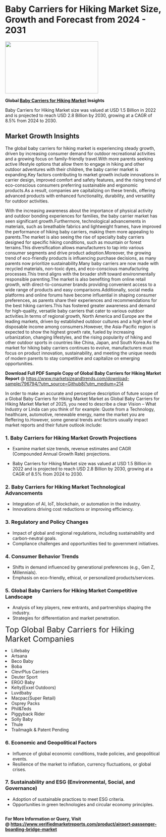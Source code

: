 <H1>Baby Carriers for Hiking Market Size, Growth and Forecast from 2024 - 2031</H1><img class="aligncenter size-medium wp-image-584254" src="https://thirdeyenews.in/wp-content/uploads/2024/09/Global-Market-Research-300x168.jpeg" alt="" width="300" height="168" /><p><strong>Global&nbsp;<a href="https://www.marketsizeandtrends.com/download-sample/796794/?utm_source=Github8j?utm_medium=214">Baby Carriers for Hiking Market</a> Insights</strong></p><p>Baby Carriers for Hiking Market size was valued at USD 1.5 Billion in 2022 and is projected to reach USD 2.8 Billion by 2030, growing at a CAGR of 8.5% from 2024 to 2030.</p><p><h2>Market Growth Insights</h2> <p>The global baby carriers for hiking market is experiencing steady growth, driven by increasing consumer demand for outdoor recreational activities and a growing focus on family-friendly travel.With more parents seeking active lifestyle options that allow them to engage in hiking and other outdoor adventures with their children, the baby carrier market is expanding.Key factors contributing to market growth include innovations in carrier design, improved comfort and safety features, and the rising trend of eco-conscious consumers preferring sustainable and ergonomic products.As a result, companies are capitalizing on these trends, offering advanced products with enhanced functionality, durability, and versatility for outdoor activities.</p> <p>With the increasing awareness about the importance of physical activity and outdoor bonding experiences for families, the baby carrier market has seen significant growth.Furthermore, technological advancements in materials, such as breathable fabrics and lightweight frames, have improved the performance of hiking baby carriers, making them more appealing to parents.The market is also seeing the rise of specialty baby carriers designed for specific hiking conditions, such as mountain or forest terrains.This diversification allows manufacturers to tap into various consumer segments and drive product adoption.Moreover, the growing trend of eco-friendly products is influencing purchase decisions, as many parents now prioritize sustainability.Many baby carriers are now made with recycled materials, non-toxic dyes, and eco-conscious manufacturing processes.This trend aligns with the broader shift toward environmentally responsible parenting.The market is also benefiting from online retail growth, with direct-to-consumer brands providing convenient access to a wide range of products and easy comparisons.Additionally, social media platforms and online forums have become influential in shaping consumer preferences, as parents share their experiences and recommendations for the best hiking carriers.This has fostered greater awareness and demand for high-quality, versatile baby carriers that cater to various outdoor activities.In terms of regional growth, North America and Europe are the leading markets, driven by established outdoor cultures and a high level of disposable income among consumers.However, the Asia-Pacific region is expected to show the highest growth rate, fueled by increasing urbanization, changing lifestyles, and the rising popularity of hiking and other outdoor sports in countries like China, Japan, and South Korea.As the market for hiking baby carriers continues to evolve, manufacturers must focus on product innovation, sustainability, and meeting the unique needs of modern parents to stay competitive and capitalize on emerging opportunities.</p> <p><span class=""><strong>Download Full PDF Sample Copy of Global Baby Carriers for Hiking Market Report</strong> @ <a href="https://www.marketsizeandtrends.com/download-sample/796794/?utm_source=Github8j?utm_medium=214" target="_blank">https://www.marketsizeandtrends.com/download-sample/796794/?utm_source=Github8j?utm_medium=214</a></span></p><p>In order to make an accurate and perceptive description of future scope of a Global&nbsp;Baby Carriers for Hiking Market Market as Global&nbsp;Baby Carriers for Hiking Market Market of 2025, you need to describe a clear Vision &ndash; What Industry or Linda can you think of for example: Quote from a Technology, healthcare, automotive, renewable energy, name the market you are Reffering to.However, some general trends and factors usually impact market reports and their future outlook include:</p><h3>1.&nbsp;<strong>Baby Carriers for Hiking Market Growth Projections</strong></h3><ul><li>Examine market size trends, revenue estimates and CAGR (Compounded Annual Growth Rate) projections.</li><li><p>Baby Carriers for Hiking Market size was valued at USD 1.5 Billion in 2022 and is projected to reach USD 2.8 Billion by 2030, growing at a CAGR of 8.5% from 2024 to 2030.</p></li></ul><h3>2.&nbsp;<strong>Baby Carriers for Hiking Market Technological Advancements</strong></h3><ul><li>Integration of AI, IoT, blockchain, or automation in the industry.</li><li>Innovations driving cost reductions or improving efficiency.</li></ul><h3>3.&nbsp;<strong>Regulatory and Policy Changes</strong></h3><ul><li>Impact of global and regional regulations, including sustainability and carbon-neutral goals.</li><li>Compliance challenges and opportunities tied to government initiatives.</li></ul><h3>4.&nbsp;<strong>Consumer Behavior Trends</strong></h3><ul><li>Shifts in demand influenced by generational preferences (e.g., Gen Z, Millennials).</li><li>Emphasis on eco-friendly, ethical, or personalized products/services.</li></ul><h3>5.&nbsp;<strong>Global Baby Carriers for Hiking Market Competitive Landscape</strong></h3><ul><li>Analysis of key players, new entrants, and partnerships shaping the industry.</li><li>Strategies for differentiation and market penetration.</li></ul><p data-pm-slice="1 1 []"><span style="color: inherit; font-family: inherit; font-size: 25px;">Top Global Baby Carriers for Hiking Market Companies</span></p><div class="" data-test-id=""><p><li>Lillebaby</li><li> Artsana</li><li> Beco Baby</li><li> Boba</li><li> ClevrPlus Carriers</li><li> Deuter Sport</li><li> ERGO Baby</li><li> Kelty(Exxel Outdoors)</li><li> Luvdbaby</li><li> Macpac(Super Retail)</li><li> Osprey Packs</li><li> Phil&Teds</li><li> Piggyback Rider</li><li> Solly Baby</li><li> Thule</li><li> Trailmagik & Patent Pending</li></p></div><h3>6.&nbsp;<strong>Economic and Geopolitical Factors</strong></h3><ul><li>Influence of global economic conditions, trade policies, and geopolitical events.</li><li>Resilience of the market to inflation, currency fluctuations, or global crises.</li></ul><h3>7.&nbsp;<strong>Sustainability and ESG (Environmental, Social, and Governance)</strong></h3><ul><li>Adoption of sustainable practices to meet ESG criteria.</li><li>Opportunities in green technologies and circular economy principles.</li></ul><h2><strong style="font-size: 14px;">For More Information or Query, Visit @&nbsp;</strong><a style="background-color: #ffffff; font-size: 14px;" href="https://www.marketsizeandtrends.com/report/baby-carriers-for-hiking-market/" target="_blank">https://www.verifiedmarketreports.com/product/airport-passenger-boarding-bridge-market</a></h2>